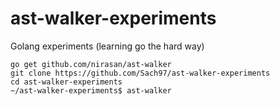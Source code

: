 # ast-walker-experiments
Golang experiments (learning go the hard way)

```
go get github.com/nirasan/ast-walker
git clone https://github.com/Sach97/ast-walker-experiments
cd ast-walker-experiments
~/ast-walker-experiments$ ast-walker
```
